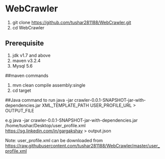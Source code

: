 # WebCrawler
1. git clone https://github.com/tushar281188/WebCrawler.git
2. cd WebCrawler

## Prerequisite
1. jdk v1.7 and above
2. maven v3.2.4
3. Mysql 5.6

##maven commands
1. mvn clean compile assembly:single
2. cd target

##Java command to run
java -jar crawler-0.0.1-SNAPSHOT-jar-with-dependencies.jar XML_TEMPLATE_PATH USER_PROFILE_URL > OUTPUT_FILE

e.g java -jar crawler-0.0.1-SNAPSHOT-jar-with-dependencies.jar /home/tushar/Desktop/user_profile.xml https://sg.linkedin.com/in/gargakshay > output.json
 
Note: user_profile.xml can be downloaded from https://raw.githubusercontent.com/tushar281188/WebCrawler/master/user_profile.xml
